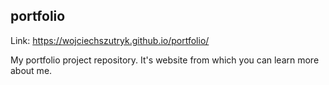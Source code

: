 ## portfolio

Link: https://wojciechszutryk.github.io/portfolio/

My portfolio project repository. It's website from which you can learn more about me.
